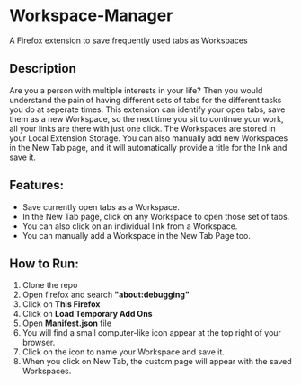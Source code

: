 # Workspace-Manager
A Firefox extension to save frequently used tabs as Workspaces

## Description
Are you a person with multiple interests in your life? 
Then you would understand the pain of having different sets of tabs for the different tasks you do at seperate times.
This extension can identify your open tabs, save them as a new Workspace, so the next time you sit to continue your work, all your links are there with just one click.
The Workspaces are stored in your Local Extension Storage.
You can also manually add new Workspaces in the New Tab page, and it will automatically provide a title for the link and save it. 

## Features:
- Save currently open tabs as a Workspace.
- In the New Tab page, click on any Workspace to open those set of tabs.
- You can also click on an individual link from a Workspace.
- You can manually add a Workspace in the New Tab Page too.

## How to Run:
1. Clone the repo
2. Open firefox and search **"about:debugging"**
3. Click on **This Firefox**
4. Click on **Load Temporary Add Ons**
5. Open **Manifest.json** file
6. You will find a small computer-like icon appear at the top right of your browser.
7. Click on the icon to name your Workspace and save it.
7. When you click on New Tab, the custom page will appear with the saved Workspaces.

